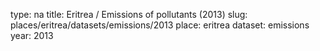 type: na
title: Eritrea / Emissions of pollutants (2013)
slug: places/eritrea/datasets/emissions/2013
place: eritrea
dataset: emissions
year: 2013
